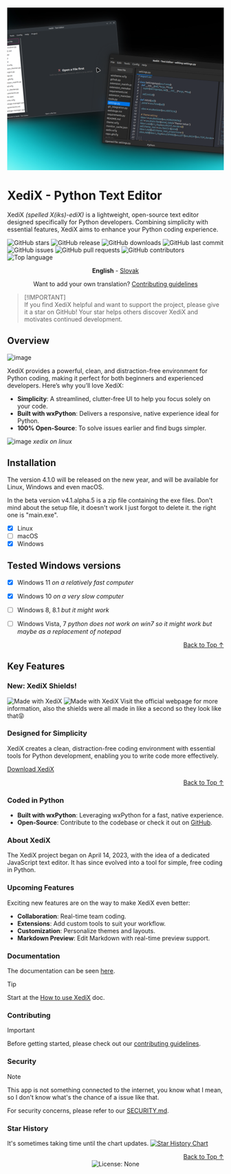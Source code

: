 ![](https://github.com/mostypc123/XediX/blob/main/images/xediximage.png?raw=true)  
# XediX - Python Text Editor
XediX _(spelled X(iks)-ediX)_ is a lightweight, open-source text editor designed specifically for Python developers. Combining simplicity with essential features, XediX aims to enhance your Python coding experience.

![GitHub stars](https://img.shields.io/github/stars/mostypc123/XediX?style=plastic)
![GitHub release](https://img.shields.io/github/release/mostypc123/XediX.svg?style=plastic)
![GitHub downloads](https://img.shields.io/github/downloads/mostypc123/XediX/total.svg?style=plastic)
![GitHub last commit](https://img.shields.io/github/last-commit/mostypc123/XediX.svg?style=plastic)
![GitHub issues](https://img.shields.io/github/issues/mostypc123/XediX.svg?style=plastic)
![GitHub pull requests](https://img.shields.io/github/issues-pr/mostypc123/XediX.svg?style=plastic)
![GitHub contributors](https://img.shields.io/github/contributors/mostypc123/XediX.svg?style=plastic)
![Top language](https://img.shields.io/github/languages/top/mostypc123/XediX.svg?style=plastic)

<div align="center">

**English** - [Slovak](https://github.com/mostypc123/XediX/blob/req2/readme-translations/sk-README.md)

Want to add your own translation? [Contributing guidelines](https://github.com/mostypc123/XediX/blob/main/CONTRIBUTING.md)

</div>


> [!IMPORTANT]\
> If you find XediX helpful and want to support the project, please give it a star on GitHub! Your star helps others discover XediX and motivates continued development.

## Overview

![image](https://github.com/user-attachments/assets/3e79645f-ad40-4beb-ab45-b52f063732a2)


XediX provides a powerful, clean, and distraction-free environment for Python coding, making it perfect for both beginners and experienced developers. Here’s why you’ll love XediX:

- **Simplicity**: A streamlined, clutter-free UI to help you focus solely on your code.
- **Built with wxPython**: Delivers a responsive, native experience ideal for Python.
- **100% Open-Source**: To solve issues earlier and find bugs simpler.

![image](https://github.com/user-attachments/assets/41402dc9-4888-4048-9c00-7ee66903ca36)
_xedix on linux_

## Installation

The version 4.1.0 will be released on the new year, and will be available for Linux, Windows and even macOS.

In the beta version v4.1.alpha.5 is a zip file containing the exe files. Don't mind about the setup file, it doesn't work I just forgot to delete it. the right one is "main.exe".

- [x] Linux
- [ ] macOS
- [x] Windows

## Tested Windows versions
- [x] Windows 11
_on a relatively fast computer_
- [x] Windows 10
_on a very slow computer_
- [ ] Windows 8, 8.1
_but it might work_
- [ ] Windows Vista, 7
_python does not work on win7 so it might work but maybe as a replacement of notepad_


<div align="right">
  <a href="#xedix---python-text-editor">Back to Top ↑</a>
</div>

## Key Features

### New: XediX Shields!
<img src="https://xedix.w3spaces.com/xedix-shield.png" alt="Made with XediX" width="100">
<img src="https://xedix.w3spaces.com/xedix-shield2.png" alt="Made with XediX" width="100">
Visit the official webpage for more information, also the shields were all made in like a second so they look like that😝

### Designed for Simplicity

XediX creates a clean, distraction-free coding environment with essential tools for Python development, enabling you to write code more effectively.

[Download XediX](https://github.com/mostypc123/XediX)

<div align="right">
  <a href="#xedix---python-text-editor">Back to Top ↑</a>
</div>

### Coded in Python

- **Built with wxPython**: Leveraging wxPython for a fast, native experience.
- **Open-Source**: Contribute to the codebase or check it out on [GitHub](https://github.com/mostypc123/XediX).

### About XediX

The XediX project began on April 14, 2023, with the idea of a dedicated JavaScript text editor. It has since evolved into a tool for simple, free coding in Python.

### Upcoming Features

Exciting new features are on the way to make XediX even better:

- **Collaboration**: Real-time team coding.
- **Extensions**: Add custom tools to suit your workflow.
- **Customization**: Personalize themes and layouts.
- **Markdown Preview**: Edit Markdown with real-time preview support.

### Documentation

The documentation can be seen [here](https://github.com/mostypc123/XediX/wiki/).
> [!TIP]
> Start at the [How to use XediX](https://github.com/mostypc123/XediX/wiki/How--to-use-XediX) doc.

### Contributing

> [!IMPORTANT]
> Before getting started, please check out our [contributing guidelines](https://github.com/mostypc123/XediX/blob/main/CONTRIBUTING.md).

### Security

> [!NOTE]
> This app is not something connected to the internet, you know what I mean, so I don't know what's the chance of a issue like that.

For security concerns, please refer to our [SECURITY.md](https://github.com/mostypc123/XediX/blob/main/SECURITY.md).

### Star History

It's sometimes taking time until the chart updates.
[![Star History Chart](https://api.star-history.com/svg?repos=mostypc123/XediX&type=Date)](https://star-history.com/#mostypc123/XediX&Date)

<div align="right">
  <a href="#xedix---python-text-editor">Back to Top ↑</a>
</div>

<div align="center">
  <img src="https://img.shields.io/badge/License-None-red.svg?style=plastic" alt="License: None">
</div>

